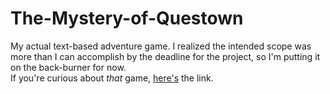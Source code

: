 # The-Mystery-of-Questown
My actual text-based adventure game. I realized the intended scope was more than I can accomplish by the deadline for the project, so I'm putting it on the back-burner for now.<br>
If you're curious about *that* game, [here's](https://github.com/DeroPlayz/The-Mystery-of-Questown) the link.